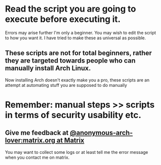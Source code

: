 # Read the script you are going to execute before executing it.

Errors may arise further I'm only a beginner. You may wish to edit the script to how you want it.
I have tried to make these as universal as possible.

## These scripts are not for total beginners, rather they are targeted towards people who can manually install Arch Linux.
Now installing Arch doesn't exactly make you a pro, these scripts are an attempt at automating stuff you are supposed to do manually

# Remember: manual steps >> scripts in terms of security usability etc.


## Give me feedback at [@anonymous-arch-lover:matrix.org at Matrix](https://app.element.io/#/user/@anonymous-arch-lover:matrix.org)

You may want to collect some logs or at least tell me the error message when you contact me on matrix.
